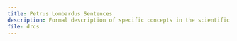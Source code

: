 ```yaml
---
title: Petrus Lombardus Sentences
description: Formal description of specific concepts in the scientific study of Commentaries on Peter Lombard's Sentences, as in the Digital Repertory of Commentaries on Peter Lombard’s Sentences (DRCS).
file: drcs
---
```


